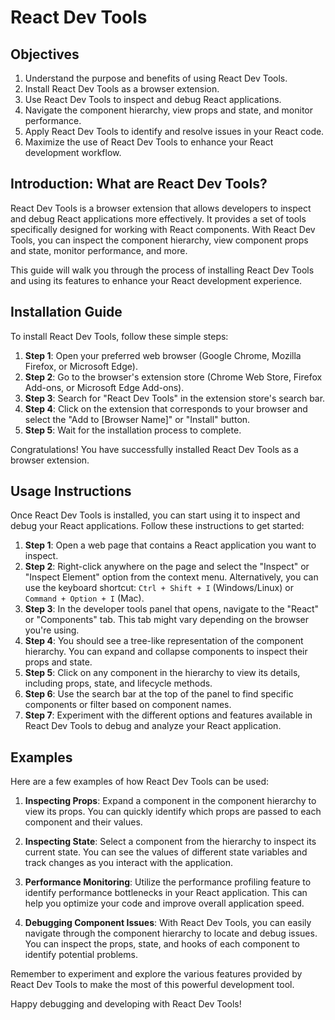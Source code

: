 # React Dev Tools

## Objectives

1. Understand the purpose and benefits of using React Dev Tools.
2. Install React Dev Tools as a browser extension.
3. Use React Dev Tools to inspect and debug React applications.
4. Navigate the component hierarchy, view props and state, and monitor performance.
5. Apply React Dev Tools to identify and resolve issues in your React code.
6. Maximize the use of React Dev Tools to enhance your React development workflow.


## Introduction: What are React Dev Tools?

React Dev Tools is a browser extension that allows developers to inspect and debug React applications more effectively. It provides a set of tools specifically designed for working with React components. With React Dev Tools, you can inspect the component hierarchy, view component props and state, monitor performance, and more.

This guide will walk you through the process of installing React Dev Tools and using its features to enhance your React development experience.

## Installation Guide

To install React Dev Tools, follow these simple steps:

1. **Step 1**: Open your preferred web browser (Google Chrome, Mozilla Firefox, or Microsoft Edge).
2. **Step 2**: Go to the browser's extension store (Chrome Web Store, Firefox Add-ons, or Microsoft Edge Add-ons).
3. **Step 3**: Search for "React Dev Tools" in the extension store's search bar.
4. **Step 4**: Click on the extension that corresponds to your browser and select the "Add to [Browser Name]" or "Install" button.
5. **Step 5**: Wait for the installation process to complete.

Congratulations! You have successfully installed React Dev Tools as a browser extension.

## Usage Instructions

Once React Dev Tools is installed, you can start using it to inspect and debug your React applications. Follow these instructions to get started:

1. **Step 1**: Open a web page that contains a React application you want to inspect.
2. **Step 2**: Right-click anywhere on the page and select the "Inspect" or "Inspect Element" option from the context menu. Alternatively, you can use the keyboard shortcut: `Ctrl + Shift + I` (Windows/Linux) or `Command + Option + I` (Mac).
3. **Step 3**: In the developer tools panel that opens, navigate to the "React" or "Components" tab. This tab might vary depending on the browser you're using.
4. **Step 4**: You should see a tree-like representation of the component hierarchy. You can expand and collapse components to inspect their props and state.
5. **Step 5**: Click on any component in the hierarchy to view its details, including props, state, and lifecycle methods.
6. **Step 6**: Use the search bar at the top of the panel to find specific components or filter based on component names.
7. **Step 7**: Experiment with the different options and features available in React Dev Tools to debug and analyze your React application.

## Examples

Here are a few examples of how React Dev Tools can be used:

1. **Inspecting Props**: Expand a component in the component hierarchy to view its props. You can quickly identify which props are passed to each component and their values.

2. **Inspecting State**: Select a component from the hierarchy to inspect its current state. You can see the values of different state variables and track changes as you interact with the application.

3. **Performance Monitoring**: Utilize the performance profiling feature to identify performance bottlenecks in your React application. This can help you optimize your code and improve overall application speed.

4. **Debugging Component Issues**: With React Dev Tools, you can easily navigate through the component hierarchy to locate and debug issues. You can inspect the props, state, and hooks of each component to identify potential problems.

Remember to experiment and explore the various features provided by React Dev Tools to make the most of this powerful development tool.

Happy debugging and developing with React Dev Tools!
